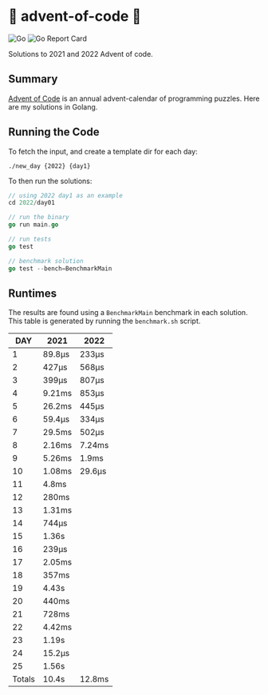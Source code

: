 # 🎄 advent-of-code 🎄

![Go](https://github.com/jcockbain/advent-of-code/workflows/Go/badge.svg)
![Go Report Card](https://goreportcard.com/badge/github.com/jcockbain/advent-of-code)

Solutions to 2021 and 2022 Advent of code. 

## Summary 

[Advent of Code](https://adventofcode.com/) is an annual advent-calendar of programming puzzles. Here are my solutions in Golang. 

## Running the Code

To fetch the input, and create a template dir for each day: 

```shell
./new_day {2022} {day1}
```

To then run the solutions: 

```go
// using 2022 day1 as an example
cd 2022/day01

// run the binary
go run main.go

// run tests
go test

// benchmark solution
go test --bench=BenchmarkMain

```

## Runtimes

The results are found using a `BenchmarkMain` benchmark in each solution. This table is generated by running the `benchmark.sh` script.

|  DAY   |  2021  |  2022  |
|--------|--------|--------|
|      1 | 89.8µs | 233µs  |
|      2 | 427µs  | 568µs  |
|      3 | 399µs  | 807µs  |
|      4 | 9.21ms | 853µs  |
|      5 | 26.2ms | 445µs  |
|      6 | 59.4µs | 334µs  |
|      7 | 29.5ms | 502µs  |
|      8 | 2.16ms | 7.24ms |
|      9 | 5.26ms | 1.9ms  |
|     10 | 1.08ms | 29.6µs |
|     11 | 4.8ms  |
|     12 | 280ms  |
|     13 | 1.31ms |
|     14 | 744µs  |
|     15 | 1.36s  |
|     16 | 239µs  |
|     17 | 2.05ms |
|     18 | 357ms  |
|     19 | 4.43s  |
|     20 | 440ms  |
|     21 | 728ms  |
|     22 | 4.42ms |
|     23 | 1.19s  |
|     24 | 15.2µs |
|     25 | 1.56s  |
| Totals | 10.4s  | 12.8ms |
